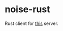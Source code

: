 # noise-rust

Rust client for [this](https://github.com/princeton-sns/sharded-noise-server) server.
